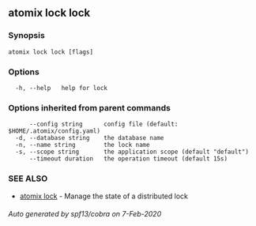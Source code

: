 ## atomix lock lock



### Synopsis



```
atomix lock lock [flags]
```

### Options

```
  -h, --help   help for lock
```

### Options inherited from parent commands

```
      --config string      config file (default: $HOME/.atomix/config.yaml)
  -d, --database string    the database name
  -n, --name string        the lock name
  -s, --scope string       the application scope (default "default")
      --timeout duration   the operation timeout (default 15s)
```

### SEE ALSO

* [atomix lock](atomix_lock.md)	 - Manage the state of a distributed lock

###### Auto generated by spf13/cobra on 7-Feb-2020
